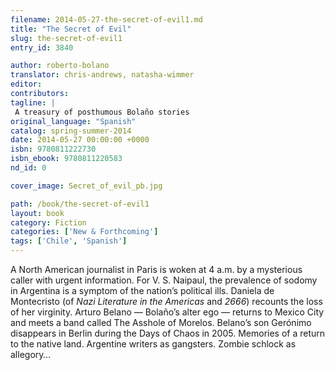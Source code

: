 ```yaml
---
filename: 2014-05-27-the-secret-of-evil1.md
title: "The Secret of Evil"
slug: the-secret-of-evil1
entry_id: 3840

author: roberto-bolano
translator: chris-andrews, natasha-wimmer
editor: 
contributors: 
tagline: |
 A treasury of posthumous Bolaño stories
original_language: "Spanish"
catalog: spring-summer-2014
date: 2014-05-27 00:00:00 +0000 
isbn: 9780811222730
isbn_ebook: 9780811220583
nd_id: 0

cover_image: Secret_of_evil_pb.jpg

path: /book/the-secret-of-evil1
layout: book
category: Fiction
categories: ['New & Forthcoming']
tags: ['Chile', 'Spanish']
---
```

A North American journalist in Paris is woken at 4 a.m. by a mysterious caller with urgent information. For V. S. Naipaul, the prevalence of sodomy in Argentina is a symptom of the nation’s political ills. Daniela de Montecristo (of *Nazi Literature in the Americas* and *2666*) recounts the loss of her virginity. Arturo Belano — Bolaño’s alter ego — returns to Mexico City and meets a band called The Asshole of Morelos. Belano’s son Gerónimo disappears in Berlin during the Days of Chaos in 2005. Memories of a return to the native land. Argentine writers as gangsters. Zombie schlock as allegory…





